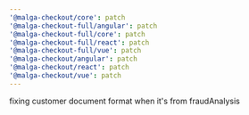 ```yaml
---
'@malga-checkout/core': patch
'@malga-checkout-full/angular': patch
'@malga-checkout-full/core': patch
'@malga-checkout-full/react': patch
'@malga-checkout-full/vue': patch
'@malga-checkout/angular': patch
'@malga-checkout/react': patch
'@malga-checkout/vue': patch
---
```


fixing customer document format when it's from fraudAnalysis
